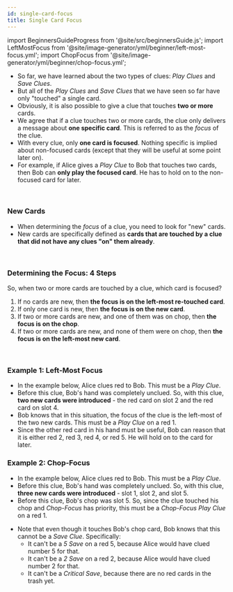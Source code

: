 ```yaml
---
id: single-card-focus
title: Single Card Focus
---
```


import BeginnersGuideProgress from '@site/src/beginnersGuide.js';
import LeftMostFocus from '@site/image-generator/yml/beginner/left-most-focus.yml';
import ChopFocus from '@site/image-generator/yml/beginner/chop-focus.yml';

<BeginnersGuideProgress id="single-card-focus" />

- So far, we have learned about the two types of clues: *Play Clues* and *Save Clues*.
- But all of the *Play Clues* and *Save Clues* that we have seen so far have only "touched" a single card.
- Obviously, it is also possible to give a clue that touches **two or more** cards.
- We agree that if a clue touches two or more cards, the clue only delivers a message about **one specific card**. This is referred to as the *focus* of the clue.
- With every clue, only **one card is focused**. Nothing specific is implied about non-focused cards (except that they will be useful at some point later on).
- For example, if Alice gives a *Play Clue* to Bob that touches two cards, then Bob can **only play the focused card**. He has to hold on to the non-focused card for later.

<br />

### New Cards

- When determining the *focus* of a clue, you need to look for "new" cards.
- New cards are specifically defined as **cards that are touched by a clue that did not have any clues "on" them already**.

<br />

### Determining the Focus: 4 Steps

So, when two or more cards are touched by a clue, which card is focused?

1. If no cards are new, then **the focus is on the left-most re-touched card**.
1. If only one card is new, then **the focus is on the new card**.
1. If two or more cards are new, and one of them was on chop, then **the focus is on the chop**.
1. If two or more cards are new, and none of them were on chop, then **the focus is on the left-most new card**.

<br />

### Example 1: Left-Most Focus

- In the example below, Alice clues red to Bob. This must be a *Play Clue*.
- Before this clue, Bob's hand was completely unclued. So, with this clue, **two new cards were introduced** - the red card on slot 2 and the red card on slot 4.
- Bob knows that in this situation, the focus of the clue is the left-most of the two new cards. This must be a *Play Clue* on a red 1.
- Since the other red card in his hand must be useful, Bob can reason that it is either red 2, red 3, red 4, or red 5. He will hold on to the card for later.

<LeftMostFocus />

### Example 2: Chop-Focus

- In the example below, Alice clues red to Bob. This must be a *Play Clue*.
- Before this clue, Bob's hand was completely unclued. So, with this clue, **three new cards were introduced** - slot 1, slot 2, and slot 5.
- Before this clue, Bob's chop was slot 5. So, since the clue touched his chop and *Chop-Focus* has priority, this must be a *Chop-Focus Play Clue* on a red 1.

<ChopFocus />

- Note that even though it touches Bob's chop card, Bob knows that this cannot be a *Save Clue*. Specifically:
  - It can't be a *5 Save* on a red 5, because Alice would have clued number 5 for that.
  - It can't be a *2 Save* on a red 2, because Alice would have clued number 2 for that.
  - It can't be a *Critical Save*, because there are no red cards in the trash yet.
